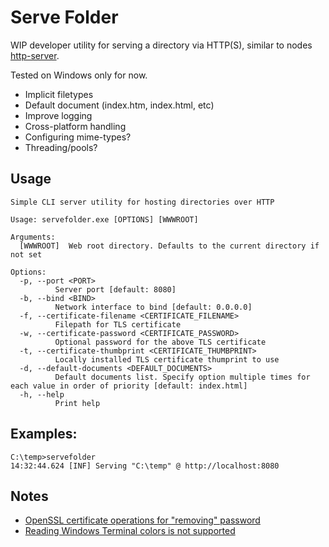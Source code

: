 # Serve Folder

WIP developer utility for serving a directory via HTTP(S), similar to
nodes [http-server](https://www.npmjs.com/package/http-server).

Tested on Windows only for now.

- Implicit filetypes
- Default document (index.htm, index.html, etc)
- Improve logging
- Cross-platform handling
- Configuring mime-types?
- Threading/pools?

## Usage

    Simple CLI server utility for hosting directories over HTTP

    Usage: servefolder.exe [OPTIONS] [WWWROOT]

    Arguments:
      [WWWROOT]  Web root directory. Defaults to the current directory if not set

    Options:
      -p, --port <PORT>
              Server port [default: 8080]
      -b, --bind <BIND>
              Network interface to bind [default: 0.0.0.0]
      -f, --certificate-filename <CERTIFICATE_FILENAME>
              Filepath for TLS certificate
      -w, --certificate-password <CERTIFICATE_PASSWORD>
              Optional password for the above TLS certificate
      -t, --certificate-thumbprint <CERTIFICATE_THUMBPRINT>
              Locally installed TLS certificate thumprint to use
      -d, --default-documents <DEFAULT_DOCUMENTS>
              Default documents list. Specify option multiple times for each value in order of priority [default: index.html]
      -h, --help
              Print help

## Examples:

	C:\temp>servefolder
    14:32:44.624 [INF] Serving "C:\temp" @ http://localhost:8080

## Notes

- [OpenSSL certificate operations for "removing" password](https://serverfault.com/a/1106205/18877)
- [Reading Windows Terminal colors is not supported](https://github.com/microsoft/terminal/issues/3718)